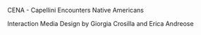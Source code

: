 CENA - Capellini Encounters Native Americans

Interaction Media Design by Giorgia Crosilla and Erica Andreose
